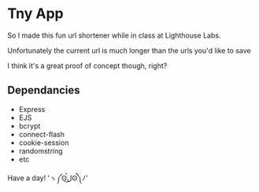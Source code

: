 # Tny App

So I made this fun url shortener while in class at Lighthouse Labs.

Unfortunately the current url is much longer than the urls you'd like to save

I think it's a great proof of concept though, right?

## Dependancies

- Express
- EJS
- bcrypt
- connect-flash
- cookie-session
- randomstring
- etc


Have a day!
'ヽ༼ʘ̚ل͜ʘ̚༽ﾉ'

